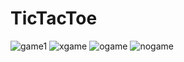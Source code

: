 # TicTacToe
![game1](https://github.com/greeshma1912/TicTacToe/assets/139976923/dd748d3a-64ac-4f9a-a326-f6d1ad46eb9b)
![xgame](https://github.com/greeshma1912/TicTacToe/assets/139976923/7c51f6bf-661e-4e58-b61c-1ed09d24973b)
![ogame](https://github.com/greeshma1912/TicTacToe/assets/139976923/5e210009-e6c0-4ce2-97fa-3b9fb6ee1c2f)
![nogame](https://github.com/greeshma1912/TicTacToe/assets/139976923/142afed0-1a68-4a0b-9f6b-c0135aaa5dc9)
